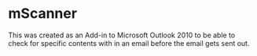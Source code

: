 # mScanner
This was created as an Add-in to Microsoft Outlook 2010 to be able to check for specific contents with in an email before the email gets sent out.
